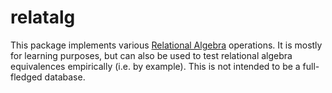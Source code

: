 # relatalg

This package implements various [Relational Algebra](https://en.wikipedia.org/wiki/Relational_algebra) operations. It is mostly for learning purposes, but can also be used to test relational algebra equivalences empirically (i.e. by example). This is not intended to be a full-fledged database.
